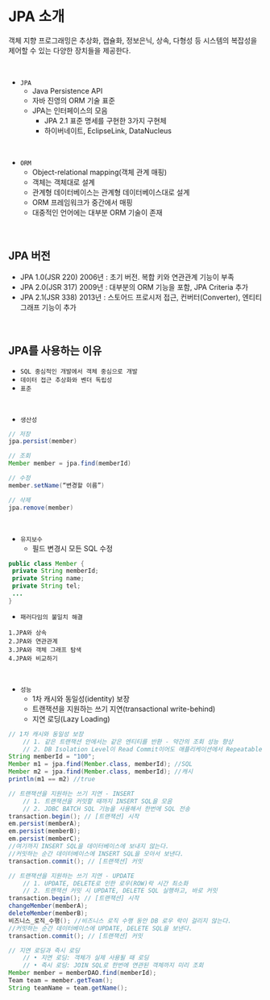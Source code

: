 # JPA 소개

객체 지향 프로그래밍은 추상화, 캡슐화, 정보은닉, 상속, 다형성 등 시스템의 복잡성을 제어할 수 있는 다양한 장치들을 제공한다.  

<br/>

 - `JPA`
    - Java Persistence API
    - 자바 진영의 ORM 기술 표준
    - JPA는 인터페이스의 모음
        - JPA 2.1 표준 명세를 구현한 3가지 구현체
        - 하이버네이트, EclipseLink, DataNucleus

<br/>

 - `ORM`
    - Object-relational mapping(객체 관계 매핑)
    - 객체는 객체대로 설계
    - 관계형 데이터베이스는 관계형 데이터베이스대로 설계
    - ORM 프레임워크가 중간에서 매핑
    - 대중적인 언어에는 대부분 ORM 기술이 존재

<br/>

## JPA 버전

- JPA 1.0(JSR 220) 2006년 : 초기 버전. 복합 키와 연관관계 기능이 부족
- JPA 2.0(JSR 317) 2009년 : 대부분의 ORM 기능을 포함, JPA Criteria 추가
- JPA 2.1(JSR 338) 2013년 : 스토어드 프로시저 접근, 컨버터(Converter), 엔티티 그래프 기능이 추가

<br/>

## JPA를 사용하는 이유

 - `SQL 중심적인 개발에서 객체 중심으로 개발`
 - `데이터 접근 추상화와 벤더 독립성`
 - `표준`

<br/>

 - `생산성`
```java
// 저장
jpa.persist(member)

// 조회
Member member = jpa.find(memberId)

// 수정
member.setName(“변경할 이름”)

// 삭제
jpa.remove(member)
```

<br/>

 - `유지보수`
    - 필드 변경시 모든 SQL 수정
```java
public class Member {
 private String memberId;
 private String name;
 private String tel;
 ...
}
```

 - `패러다임의 불일치 해결`
```
1.JPA와 상속
2.JPA와 연관관계
3.JPA와 객체 그래프 탐색
4.JPA와 비교하기
```

<br/>

- `성능`
    - 1차 캐시와 동일성(identity) 보장
    - 트랜잭션을 지원하는 쓰기 지연(transactional write-behind)
    - 지연 로딩(Lazy Loading)
```java
// 1차 캐시와 동일성 보장
    // 1. 같은 트랜잭션 안에서는 같은 엔티티를 반환 - 약간의 조회 성능 향상
    // 2. DB Isolation Level이 Read Commit이어도 애플리케이션에서 Repeatable Read 보장
String memberId = "100";
Member m1 = jpa.find(Member.class, memberId); //SQL
Member m2 = jpa.find(Member.class, memberId); //캐시
println(m1 == m2) //true

// 트랜잭션을 지원하는 쓰기 지연 - INSERT
    // 1. 트랜잭션을 커밋할 때까지 INSERT SQL을 모음
    // 2. JDBC BATCH SQL 기능을 사용해서 한번에 SQL 전송
transaction.begin(); // [트랜잭션] 시작
em.persist(memberA);
em.persist(memberB);
em.persist(memberC);
//여기까지 INSERT SQL을 데이터베이스에 보내지 않는다.
//커밋하는 순간 데이터베이스에 INSERT SQL을 모아서 보낸다.
transaction.commit(); // [트랜잭션] 커밋

// 트랜잭션을 지원하는 쓰기 지연 - UPDATE
    // 1. UPDATE, DELETE로 인한 로우(ROW)락 시간 최소화
    // 2. 트랜잭션 커밋 시 UPDATE, DELETE SQL 실행하고, 바로 커밋
transaction.begin(); // [트랜잭션] 시작
changeMember(memberA); 
deleteMember(memberB); 
비즈니스_로직_수행(); //비즈니스 로직 수행 동안 DB 로우 락이 걸리지 않는다. 
//커밋하는 순간 데이터베이스에 UPDATE, DELETE SQL을 보낸다.
transaction.commit(); // [트랜잭션] 커밋

// 지연 로딩과 즉시 로딩
    // • 지연 로딩: 객체가 실제 사용될 때 로딩
    // • 즉시 로딩: JOIN SQL로 한번에 연관된 객체까지 미리 조회
Member member = memberDAO.find(memberId);
Team team = member.getTeam();
String teamName = team.getName();
```

